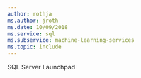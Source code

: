 ```yaml
---
author: rothja
ms.author: jroth
ms.date: 10/09/2018
ms.service: sql
ms.subservice: machine-learning-services
ms.topic: include
---
```

 SQL Server Launchpad 